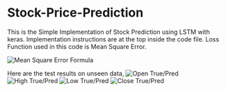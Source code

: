# Stock-Price-Prediction
This is the Simple Implementation of Stock Prediction using LSTM with keras.
Implementation instructions are at the top inside the code file.
Loss Function used in this code is Mean Square Error.

![Mean Square Error Formula](https://study.com/cimages/multimages/16/4e7cf150-0179-4d89-86f2-5cbb1f51c266_meansquarederrorformula.png)

Here are the test results on unseen data,
![Open True/Pred](https://drive.google.com/file/d/1dn4ym4bzC1NRKxet0FrJk6-36ZabLlOA/view)
![High True/Pred](https://drive.google.com/open?id=1jl8IFtk0qVFN_nG_bRctPZvsYlJfSEiN)
![Low True/Pred](https://drive.google.com/open?id=1onWxaCgAUfml_OVw1DRfE4u9D9OpT0s1)
![Close True/Pred](https://drive.google.com/open?id=11D4rxzA6k7RSh8Tr7Gp-VOjC27OYxWVS)
